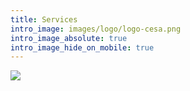 ```yaml
---
title: Services
intro_image: images/logo/logo-cesa.png
intro_image_absolute: true
intro_image_hide_on_mobile: true
---
```

![](/images/CESA%20CONTABILIDAD.jpg)
